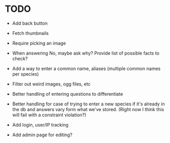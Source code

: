 # TODO

- Add back button
- Fetch thumbnails
- Require picking an image
- When answering No, maybe ask why? Provide list of possible facts to check?

- Add a way to enter a common name, aliases (multiple common names per species)

- Filter out weird images, ogg files, etc
- Better handling of entering questions to differentiate
- Better handling for case of trying to enter a new species 
  if it's already in the db and answers vary form what we've stored.
  (Right now I think this will fail with a constraint violation?)

- Add login, user/IP tracking
- Add admin page for editing?
